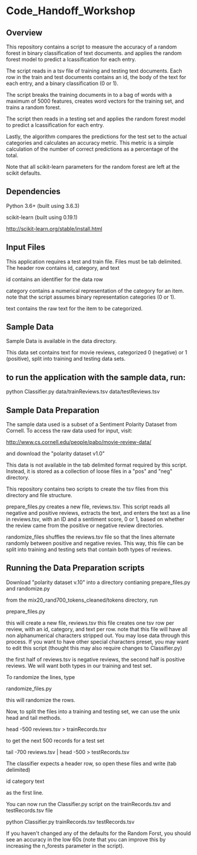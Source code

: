 # Code_Handoff_Workshop

## Overview

This repository contains a script to measure the accuracy of a random forest in binary classification of text documents. and applies the random forest model to predict a lcassification for each entry.

The script reads in a tsv file of training and testing text documents.  Each row in the train and test documents contains an id, the body of the text for each entry, and a binary classification (0 or 1).  

The script breaks the training documents in to a bag of words with a maximum of 5000 features, creates word vectors for the training set, and trains a random forest.  

The script then reads in a testing set and applies the random forest model to predict a lcassification for each entry.

Lastly, the algorithm compares the predictions for the test set to the actual categories and calculates an accuracy metric.  This metric is a simple calculation of the number of correct predictions as a percentage of the total.

Note that all scikit-learn parameters for the random forest are left at the scikit defaults. 

## Dependencies

Python 3.6+ (built using 3.6.3)

scikit-learn (built using 0.19.1)

http://scikit-learn.org/stable/install.html

## Input Files

This application requires a test and train file.
Files must be tab delimited.  
The header row contains id, category, and text

id contains an identifier for the data row

category contains a numerical representation of the category for an item.
note that the script assumes binary representation categories (0 or 1). 

text contains the raw text for the item to be categorized.

## Sample Data

Sample Data is available in the data directory.  

This data set contains text for movie reviews, categorized 0 (negative) or 1 (positive),
split into training and testing data sets.  

## to run the application with the sample data, run:

python Classifier.py data/trainReviews.tsv data/testReviews.tsv

## Sample Data Preparation

The sample data used is a subset of a Sentiment Polarity Dataset from Cornell.  To access the raw data used for input, visit:

http://www.cs.cornell.edu/people/pabo/movie-review-data/

and download the "polarity dataset v1.0" 

This data is not available in the tab delimited format required by this script. Instead, it is stored as a collection of loose files in a "pos" and "neg" directory. 

This repository contains two scripts to create the tsv files from this directory and file structure.  

prepare_files.py creates a new file, reviews.tsv.  This script reads all negative and positive reviews, extracts the text, and enters the text as a line in reviews.tsv, with an ID and a sentiment score, 0 or 1, based on whether the review came from the positive or negative review directories.

randomize_files shuffles the reviews.tsv file so that the lines alternate randomly between positive and negative revies.  This way, this file can be split into training and testing sets that contain both types of reviews.

## Running the Data Preparation scripts

Download "polarity dataset v.10" into a directory contianing prepare_files.py and randomize.py

from the mix20_rand700_tokens_cleaned/tokens directory, run

prepare_files.py

this will create a new file, reviews.tsv
this file creates one tsv row per review, with an id, category, and text per row.
note that this file will have all non alphanumerical characters stripped out.  You may lose data through this process.  If you want to have other special characters preset, you may want to edit this script (thought this may also require changes to Classifier.py)

the first half of reviews.tsv is negative reviews, the second half is positive reviews.  We will want both types in our training and test set.  

To randomize the lines, type

randomize_files.py

this will randomize the rows.

Now, to split the files into a training and testing set, we can use the unix head and tail methods.

head -500 reviews.tsv > trainRecords.tsv

to get the next 500 records for a test set

tail -700 reviews.tsv | head -500 > testRecords.tsv

The classifier expects a header row, so open these files and write (tab delimited)

id	category	text

as the first line.  

You can now run the Classifier.py script on the trainRecords.tsv and testRecords.tsv file

python Classifier.py trainRecords.tsv testRecords.tsv

If you haven't changed any of the defaults for the Random Forst, you should see an accuracy in the low 60s (note that you can improve this by increasing the n_forests parameter in the script).


